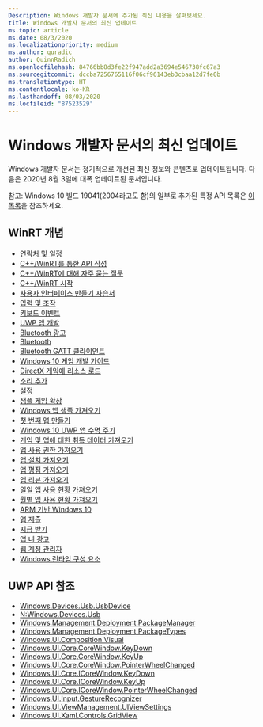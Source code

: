 ```yaml
---
Description: Windows 개발자 문서에 추가된 최신 내용을 살펴보세요.
title: Windows 개발자 문서의 최신 업데이트
ms.topic: article
ms.date: 08/3/2020
ms.localizationpriority: medium
ms.author: quradic
author: QuinnRadich
ms.openlocfilehash: 84766bb8d3fe22f947add2a3694e546738fc67a3
ms.sourcegitcommit: dccba7256765116f06cf96143eb3cbaa12d7fe0b
ms.translationtype: HT
ms.contentlocale: ko-KR
ms.lasthandoff: 08/03/2020
ms.locfileid: "87523529"
---
```

# <a name="latest-updates-to-the-windows-developer-docs"></a>Windows 개발자 문서의 최신 업데이트

Windows 개발자 문서는 정기적으로 개선된 최신 정보와 콘텐츠로 업데이트됩니다. 다음은 2020년 8월 3일에 대폭 업데이트된 문서입니다.

참고: Windows 10 빌드 19041(2004라고도 함)의 일부로 추가된 특정 API 목록은 [이 목록](https://docs.microsoft.com/windows/uwp/whats-new/windows-10-build-19041-api-diff)을 참조하세요.

## <a name="winrt-conceptual"></a>WinRT 개념
<ul>
<li><a href="https://docs.microsoft.com/windows/uwp/contacts-and-calendar/index">연락처 및 일정</a></li>
<li><a href="https://docs.microsoft.com/windows/uwp/cpp-and-winrt-apis/author-apis">C++/WinRT를 통한 API 작성</a></li>
<li><a href="https://docs.microsoft.com/windows/uwp/cpp-and-winrt-apis/faq">C++/WinRT에 대해 자주 묻는 질문</a></li>
<li><a href="https://docs.microsoft.com/windows/uwp/cpp-and-winrt-apis/get-started">C++/WinRT 시작</a></li>
<li><a href="https://docs.microsoft.com/windows/uwp/design/basics/xaml-basics-ui">사용자 인터페이스 만들기 자습서</a></li>
<li><a href="https://docs.microsoft.com/windows/uwp/design/input/index">입력 및 조작</a></li>
<li><a href="https://docs.microsoft.com/windows/uwp/design/input/keyboard-events">키보드 이벤트</a></li>
<li><a href="https://docs.microsoft.com/windows/uwp/develop/index">UWP 앱 개발</a></li>
<li><a href="https://docs.microsoft.com/windows/uwp/devices-sensors/ble-beacon">Bluetooth 광고</a></li>
<li><a href="https://docs.microsoft.com/windows/uwp/devices-sensors/bluetooth">Bluetooth</a></li>
<li><a href="https://docs.microsoft.com/windows/uwp/devices-sensors/gatt-client">Bluetooth GATT 클라이언트</a></li>
<li><a href="https://docs.microsoft.com/windows/uwp/gaming/e2e">Windows 10 게임 개발 가이드</a></li>
<li><a href="https://docs.microsoft.com/windows/uwp/gaming/load-a-game-asset">DirectX 게임에 리소스 로드</a></li>
<li><a href="https://docs.microsoft.com/windows/uwp/gaming/tutorial--adding-sound">소리 추가</a></li>
<li><a href="https://docs.microsoft.com/windows/uwp/gaming/tutorial-game-rendering">설정</a></li>
<li><a href="https://docs.microsoft.com/windows/uwp/gaming/tutorial-resources">샘플 게임 확장</a></li>
<li><a href="https://docs.microsoft.com/windows/uwp/get-started/get-app-samples">Windows 앱 샘플 가져오기</a></li>
<li><a href="https://docs.microsoft.com/windows/uwp/get-started/your-first-app">첫 번째 앱 만들기</a></li>
<li><a href="https://docs.microsoft.com/windows/uwp/launch-resume/app-lifecycle">Windows 10 UWP 앱 수명 주기</a></li>
<li><a href="https://docs.microsoft.com/windows/uwp/monetize/acquisitions-data">게임 및 앱에 대한 취득 데이터 가져오기</a></li>
<li><a href="https://docs.microsoft.com/windows/uwp/monetize/get-app-acquisitions">앱 사용 권한 가져오기</a></li>
<li><a href="https://docs.microsoft.com/windows/uwp/monetize/get-app-installs">앱 설치 가져오기</a></li>
<li><a href="https://docs.microsoft.com/windows/uwp/monetize/get-app-ratings">앱 평점 가져오기</a></li>
<li><a href="https://docs.microsoft.com/windows/uwp/monetize/get-app-reviews">앱 리뷰 가져오기</a></li>
<li><a href="https://docs.microsoft.com/windows/uwp/monetize/get-app-usage-daily">일일 앱 사용 현황 가져오기</a></li>
<li><a href="https://docs.microsoft.com/windows/uwp/monetize/get-app-usage-monthly">월별 앱 사용 현황 가져오기</a></li>
<li><a href="https://docs.microsoft.com/windows/uwp/porting/apps-on-arm">ARM 기반 Windows 10</a></li>
<li><a href="https://docs.microsoft.com/windows/uwp/publish/app-submissions">앱 제출</a></li>
<li><a href="https://docs.microsoft.com/windows/uwp/publish/getting-paid-apps">지급 받기</a></li>
<li><a href="https://docs.microsoft.com/windows/uwp/publish/in-app-ads">앱 내 광고</a></li>
<li><a href="https://docs.microsoft.com/windows/uwp/security/web-account-manager">웹 계정 관리자</a></li>
<li><a href="https://docs.microsoft.com/windows/uwp/winrt-components/index">Windows 런타임 구성 요소</a></li>
</ul>

## <a name="uwp-api-reference"></a>UWP API 참조
<ul>
<li><a href="https://docs.microsoft.com/uwp/api/windows.devices.usb.usbdevice">Windows.Devices.Usb.UsbDevice</a></li>
<li><a href="https://docs.microsoft.com/uwp/api/windows.devices.usb.windows.devices.usb">N:Windows.Devices.Usb</a></li>
<li><a href="https://docs.microsoft.com/uwp/api/windows.management.deployment.packagemanager">Windows.Management.Deployment.PackageManager</a></li>
<li><a href="https://docs.microsoft.com/uwp/api/windows.management.deployment.packagetypes">Windows.Management.Deployment.PackageTypes</a></li>
<li><a href="https://docs.microsoft.com/uwp/api/windows.ui.composition.visual">Windows.UI.Composition.Visual</a></li>
<li><a href="https://docs.microsoft.com/uwp/api/windows.ui.core.corewindow.keydown">Windows.UI.Core.CoreWindow.KeyDown</a></li>
<li><a href="https://docs.microsoft.com/uwp/api/windows.ui.core.corewindow.keyup">Windows.UI.Core.CoreWindow.KeyUp</a></li>
<li><a href="https://docs.microsoft.com/uwp/api/windows.ui.core.corewindow.pointerwheelchanged">Windows.UI.Core.CoreWindow.PointerWheelChanged</a></li>
<li><a href="https://docs.microsoft.com/uwp/api/windows.ui.core.icorewindow.keydown">Windows.UI.Core.ICoreWindow.KeyDown</a></li>
<li><a href="https://docs.microsoft.com/uwp/api/windows.ui.core.icorewindow.keyup">Windows.UI.Core.ICoreWindow.KeyUp</a></li>
<li><a href="https://docs.microsoft.com/uwp/api/windows.ui.core.icorewindow.pointerwheelchanged">Windows.UI.Core.ICoreWindow.PointerWheelChanged</a></li>
<li><a href="https://docs.microsoft.com/uwp/api/windows.ui.input.gesturerecognizer">Windows.UI.Input.GestureRecognizer</a></li>
<li><a href="https://docs.microsoft.com/uwp/api/windows.ui.viewmanagement.uiviewsettings">Windows.UI.ViewManagement.UIViewSettings</a></li>
<li><a href="https://docs.microsoft.com/uwp/api/windows.ui.xaml.controls.gridview">Windows.UI.Xaml.Controls.GridView</a></li>
</ul>
